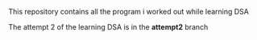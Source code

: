 This repository contains all the program i worked out while learning DSA

The attempt 2 of the learning DSA is in the **attempt2** branch

